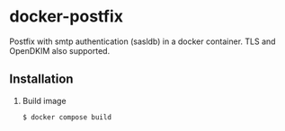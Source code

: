 docker-postfix
==============

Postfix with smtp authentication (sasldb) in a docker container.
TLS and OpenDKIM also supported.

## Installation
1. Build image

	```bash
	$ docker compose build
	```

